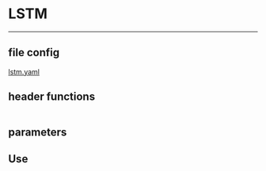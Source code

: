 # LSTM
---
## file config
[lstm.yaml](../Config/lstm.yaml)

## header functions

~~~

~~~
## parameters


## Use
